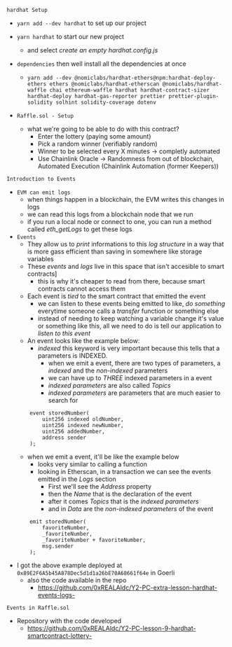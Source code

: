`hardhat Setup`
- `yarn add --dev hardhat` to set up our project
- `yarn hardhat` to start our new project 
	- and select *create an empty hardhat.config.js* 
- `dependencies` then well install all the dependencies at once
	- `yarn add --dev @nomiclabs/hardhat-ethers@npm:hardhat-deploy-ethers ethers @nomiclabs/hardhat-etherscan @nomiclabs/hardhat-waffle chai ethereum-waffle hardhat hardhat-contract-sizer hardhat-deploy hardhat-gas-reporter prettier prettier-plugin-solidity solhint solidity-coverage dotenv` 


- `Raffle.sol - Setup` 
	- what we're going to be able to do with this contract?
		- Enter the lottery (paying some amount)
		- Pick a random winner (verifiably random)
		- Winner to be selected every X minutes -> completly automated
		- Use Chainlink Oracle -> Randomness from out of blockchain, Automated Execution (Chainlink Automation (former Keepers))

`Introduction to Events` 
- `EVM can emit logs` 
	- when things happen in a blockchain, the EVM writes this changes in logs
	- we can read this logs from a blockchain node that we run 
	- if you run a local node or connect to one, you can run a method called *eth_getLogs* to get these logs
- `Events` 
	- They allow us to *print* informations to this *log structure* in a way that is more gass efficient than saving in somewhere like storage variables
	- These *events* and *logs* live in this space that isn't accesible to smart contracts]
		- this is why it's cheaper to read from there, because smart contracts cannot access them
	- Each event is *tied* to the smart contract that emitted the event
		- we can listen to these events being emitted to like, *do something* everytime someone calls a *transfer* function or something else
		- instead of needing to keep watching a variable change it's value or something like this, all we need to do is tell our application to *listen to this event* 
	- An event looks like the example below:
		- *indexed* this keyword is very important because this tells that a parameters is INDEXED. 
			- when we emit a event, there are two types of parameters, a *indexed* and the *non-indexed* parameters 
			- we can have up to *THREE* indexed parameters in a event
			- *indexed parameters* are also called *Topics*
			- *indexed parameters* are parameters that are much easier to search for
	```solidity
		event storedNumber(
			uint256 indexed oldNumber,
			uint256 indexed newNumber,
			uint256 addedNumber,
			address sender
		);
	```
	- when we emit a event, it'll be like the example below
		- looks very similar to calling a function
		- looking in Etherscan, in a transaction we can see the events emitted in the *Logs* section
			- First we'll see the *Address* property
			- then the *Name* that is the declaration of the event
			- after it comes *Topics* that is the *indexed parameters* 
			- and in *Data* are the *non-indexed parameters* of the event
	```solidity
		emit storedNumber(
			favoriteNumber,
			_favoriteNumber,
			_favoriteNumber + favoriteNumber,
			msg.sender
		);
	```
- I got the above example deployed at `0x89E2F6A5b45A878Dec5d1d1a26bE70A68661f64e` in Goerli
	- also the code available in the repo 
		- https://github.com/0xREALAldc/Y2-PC-extra-lesson-hardhat-events-logs-

`Events in Raffle.sol` 



- Repository with the code developed 
	- https://github.com/0xREALAldc/Y2-PC-lesson-9-hardhat-smartcontract-lottery-
